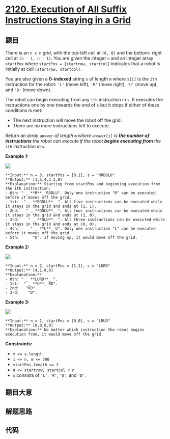 # [2120. Execution of All Suffix Instructions Staying in a Grid](https://leetcode.com/problems/execution-of-all-suffix-instructions-staying-in-a-grid)

## 题目

There is an `n x n` grid, with the top-left cell at `(0, 0)` and the bottom-
right cell at `(n - 1, n - 1)`. You are given the integer `n` and an integer
array `startPos` where `startPos = [startrow, startcol]` indicates that a
robot is initially at cell `(startrow, startcol)`.

You are also given a **0-indexed** string `s` of length `m` where `s[i]` is
the `ith` instruction for the robot: `'L'` (move left), `'R'` (move right),
`'U'` (move up), and `'D'` (move down).

The robot can begin executing from any `ith` instruction in `s`. It executes
the instructions one by one towards the end of `s` but it stops if either of
these conditions is met:

  * The next instruction will move the robot off the grid.
  * There are no more instructions left to execute.

Return _an array_ `answer` _of length_ `m` _where_ `answer[i]` _is **the
number of instructions** the robot can execute if the robot **begins executing
from** the_ `ith` _instruction in_ `s`.



**Example 1:**

![](https://assets.leetcode.com/uploads/2021/12/09/1.png)

    
    
    **Input:** n = 3, startPos = [0,1], s = "RRDDLU"
    **Output:** [1,5,4,3,1,0]
    **Explanation:** Starting from startPos and beginning execution from the ith instruction:
    - 0th: " _ **R**_ RDDLU". Only one instruction "R" can be executed before it moves off the grid.
    - 1st:  " _ **RDDLU**_ ". All five instructions can be executed while it stays in the grid and ends at (1, 1).
    - 2nd:   " _ **DDLU**_ ". All four instructions can be executed while it stays in the grid and ends at (1, 0).
    - 3rd:    " _ **DLU**_ ". All three instructions can be executed while it stays in the grid and ends at (0, 0).
    - 4th:     " _ **L**_ U". Only one instruction "L" can be executed before it moves off the grid.
    - 5th:      "U". If moving up, it would move off the grid.
    

**Example 2:**

![](https://assets.leetcode.com/uploads/2021/12/09/2.png)

    
    
    **Input:** n = 2, startPos = [1,1], s = "LURD"
    **Output:** [4,1,0,0]
    **Explanation:**
    - 0th: " _ **LURD**_ ".
    - 1st:  " _ **U**_ RD".
    - 2nd:   "RD".
    - 3rd:    "D".
    

**Example 3:**

![](https://assets.leetcode.com/uploads/2021/12/09/3.png)

    
    
    **Input:** n = 1, startPos = [0,0], s = "LRUD"
    **Output:** [0,0,0,0]
    **Explanation:** No matter which instruction the robot begins execution from, it would move off the grid.
    



**Constraints:**

  * `m == s.length`
  * `1 <= n, m <= 500`
  * `startPos.length == 2`
  * `0 <= startrow, startcol < n`
  * `s` consists of `'L'`, `'R'`, `'U'`, and `'D'`.


## 题目大意

## 解题思路

## 代码

```javascript

```
